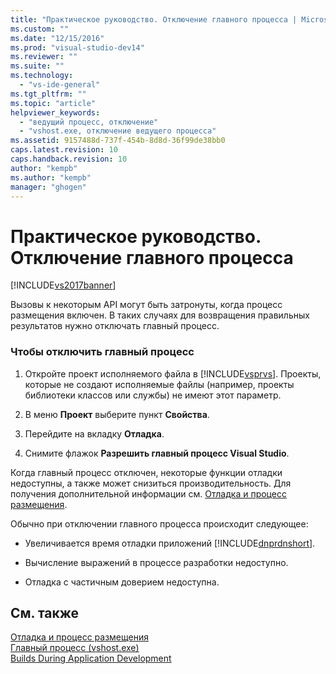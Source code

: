 ```yaml
---
title: "Практическое руководство. Отключение главного процесса | Microsoft Docs"
ms.custom: ""
ms.date: "12/15/2016"
ms.prod: "visual-studio-dev14"
ms.reviewer: ""
ms.suite: ""
ms.technology: 
  - "vs-ide-general"
ms.tgt_pltfrm: ""
ms.topic: "article"
helpviewer_keywords: 
  - "ведущий процесс, отключение"
  - "vshost.exe, отключение ведущего процесса"
ms.assetid: 9157488d-737f-454b-8d8d-36f99de38bb0
caps.latest.revision: 10
caps.handback.revision: 10
author: "kempb"
ms.author: "kempb"
manager: "ghogen"
---
```

# Практическое руководство. Отключение главного процесса
[!INCLUDE[vs2017banner](../code-quality/includes/vs2017banner.md)]

Вызовы к некоторым API могут быть затронуты, когда процесс размещения включен.  В таких случаях для возвращения правильных результатов нужно отключать главный процесс.  
  
### Чтобы отключить главный процесс  
  
1.  Откройте проект исполняемого файла в [!INCLUDE[vsprvs](../code-quality/includes/vsprvs_md.md)].  Проекты, которые не создают исполняемые файлы \(например, проекты библиотеки классов или службы\) не имеют этот параметр.  
  
2.  В меню **Проект** выберите пункт **Свойства**.  
  
3.  Перейдите на вкладку **Отладка**.  
  
4.  Снимите флажок **Разрешить главный процесс Visual Studio**.  
  
 Когда главный процесс отключен, некоторые функции отладки недоступны, а также может снизиться производительность.  Для получения дополнительной информации см. [Отладка и процесс размещения](../debugger/debugging-and-the-hosting-process.md).  
  
 Обычно при отключении главного процесса происходит следующее:  
  
-   Увеличивается время отладки приложений [!INCLUDE[dnprdnshort](../code-quality/includes/dnprdnshort_md.md)].  
  
-   Вычисление выражений в процессе разработки недоступно.  
  
-   Отладка с частичным доверием недоступна.  
  
## См. также  
 [Отладка и процесс размещения](../debugger/debugging-and-the-hosting-process.md)   
 [Главный процесс \(vshost.exe\)](../ide/hosting-process-vshost-exe.md)   
 [Builds During Application Development](http://msdn.microsoft.com/ru-ru/c9497d62-3b7b-4449-88e8-cf27acc9efe6)